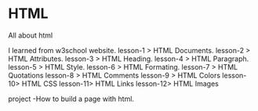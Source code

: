# HTML
All about html 

I learned from w3school website.
lesson-1 > HTML Documents.
lesson-2 > HTML Attributes.
lesson-3 > HTML Heading.
lesson-4 > HTML Paragraph.
lesson-5 > HTML Style.
lesson-6 > HTML Formating.
lesson-7 > HTML Quotations
lesson-8 > HTML Comments
lesson-9 > HTML Colors
lesson-10> HTML CSS
lesson-11> HTML Links
lesson-12> HTML Images







project -How to build a page with html.
